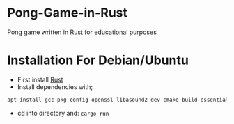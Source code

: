 # Pong-Game-in-Rust
Pong game written in Rust for educational purposes

# Installation For Debian/Ubuntu
- First install [Rust](https://www.rust-lang.org/tools/install) 
- Install dependencies with;
```sh 
apt install gcc pkg-config openssl libasound2-dev cmake build-essential python3 libfreetype6-dev libexpat1-dev libxcb-composite0-dev libssl-dev libx11-dev libfontconfig1-dev
```
- cd into directory and: ```cargo run```
